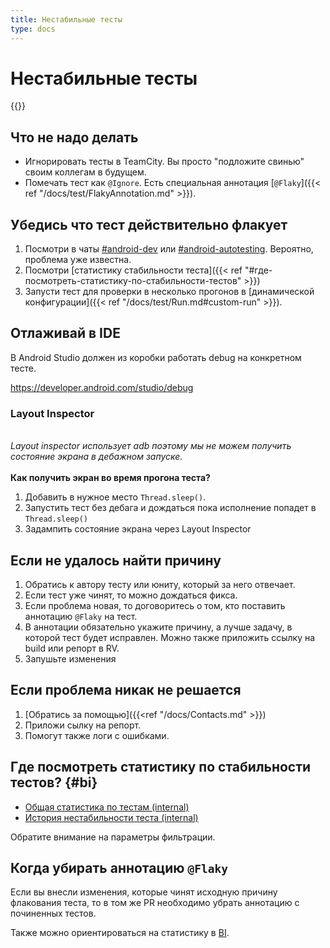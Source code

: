 ```yaml
---
title: Нестабильные тесты
type: docs
---
```


# Нестабильные тесты

{{<avito page>}}

## Что не надо делать

- Игнорировать тесты в TeamCity. Вы просто "подложите свинью" своим коллегам в будущем.
- Помечать тест как `@Ignore`. Есть специальная аннотация [`@Flaky`]({{< ref "/docs/test/FlakyAnnotation.md" >}}).

## Убедись что тест действительно флакует

1. Посмотри в чаты [#android-dev](http://links.k.avito.ru/slackandroiddev) или 
   [#android-autotesting](http://links.k.avito.ru/slackandroidautotesting). Вероятно, проблема уже известна.
1. Посмотри [статистику стабильности теста]({{< ref "#где-посмотреть-статистику-по-стабильности-тестов" >}})
1. Запусти тест для проверки в несколько прогонов в [динамической конфигурации]({{< ref "/docs/test/Run.md#custom-run" >}}).

## Отлаживай в IDE

В Android Studio должен из коробки работать debug на конкретном тесте.

https://developer.android.com/studio/debug

### Layout Inspector

<br> *Layout inspector использует adb поэтому мы не можем получить состояние экрана в дебажном запуске.* \
<br> __Как получить экран во время прогона теста?__
1. Добавить в нужное место `Thread.sleep()`.
2. Запустить тест без дебага и дождаться пока исполнение попадет в `Thread.sleep()`
3. Задампить состояние экрана через Layout Inspector

## Если не удалось найти причину

1. Обратись к автору тесту или юниту, который за него отвечает.
1. Если тест уже чинят, то можно дождаться фикса.
1. Если проблема новая, то договоритесь о том, кто поставить аннотацию `@Flaky` на тест.
1. В аннотации обязательно укажите причину, а лучше задачу, в которой тест будет исправлен. 
   Можно также приложить ссылку на build или репорт в RV.
1. Запушьте изменения

## Если проблема никак не решается

1. [Обратись за помощью]({{<ref "/docs/Contacts.md" >}})
1. Приложи сылку на репорт.
1. Помогут также логи с ошибками.

## Где посмотреть статистику по стабильности тестов? {#bi}

- [Общая статистика по тестам (internal)](http://links.k.avito.ru/FR)
- [История нестабильности теста (internal)](http://links.k.avito.ru/5W)

Обратите внимание на параметры фильтрации.

## Когда убирать аннотацию `@Flaky`

Если вы внесли изменения, которые чинят исходную причину флакования теста, то в том же PR 
необходимо убрать аннотацию с починенных тестов.

Также можно ориентироваться на статистику в [BI](#bi).

